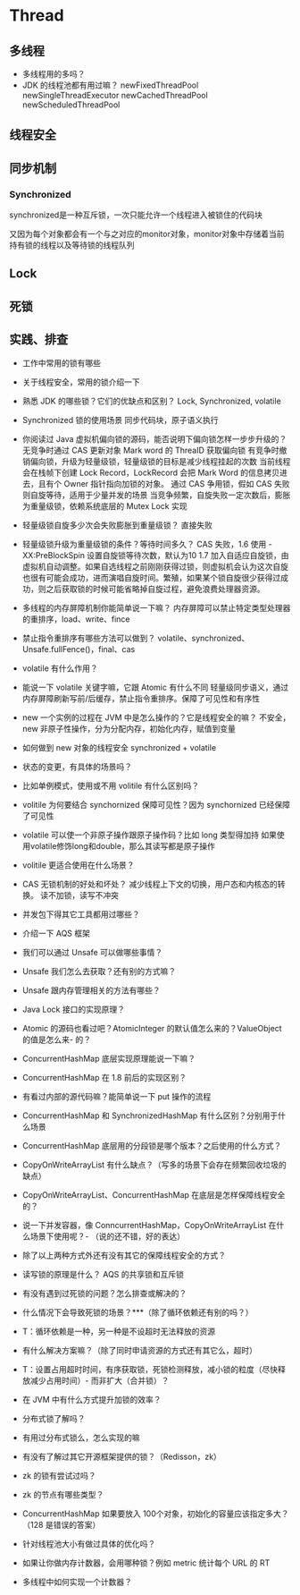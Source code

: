 # Thread

## 多线程

- 多线程用的多吗？
- JDK 的线程池都有用过嘛？
  newFixedThreadPool
  newSingleThreadExecutor
  newCachedThreadPool
  newScheduledThreadPool

## 线程安全

## 同步机制

### Synchronized

synchronized是一种互斥锁，一次只能允许一个线程进入被锁住的代码块

又因为每个对象都会有一个与之对应的monitor对象，monitor对象中存储着当前持有锁的线程以及等待锁的线程队列

## Lock

## 死锁

## 实践、排查

- 工作中常用的锁有哪些
- 关于线程安全，常用的锁介绍一下
- 熟悉 JDK 的哪些锁？它们的优缺点和区别？
  Lock, Synchronized, volatile
- Synchronized 锁的使用场景
  同步代码块，原子语义执行
- 你阅读过 Java 虚拟机偏向锁的源码，能否说明下偏向锁怎样一步步升级的？
  无竞争时通过 CAS 更新对象 Mark word 的 ThreaID 获取偏向锁
  有竞争时撤销偏向锁，升级为轻量级锁，轻量级锁的目标是减少线程挂起的次数
  当前线程会在栈帧下创建 Lock Record，LockRecord 会把 Mark Word 的信息拷贝进去，且有个 Owner 指针指向加锁的对象。
  通过 CAS 争用锁，假如 CAS 失败则自旋等待，适用于少量并发的场景
  当竞争频繁，自旋失败一定次数后，膨胀为重量级锁，依赖系统底层的 Mutex Lock 实现
- 轻量级锁自旋多少次会失败膨胀到重量级锁？
  直接失败
- 轻量级锁升级为重量级锁的条件？等待时间多久？
  CAS 失败，1.6 使用 -XX:PreBlockSpin 设置自旋锁等待次数，默认为10
  1.7 加入自适应自旋锁，由虚拟机自动调整。如果自选线程之前刚刚获得过锁，则虚拟机会认为这次自旋也很有可能会成功，进而演唱自旋时间。繁殖，如果某个锁自旋很少获得过成功，则之后获取锁的时候可能省略掉自旋过程，避免浪费处理器资源。
- 多线程的内存屏障机制你能简单说一下嘛？
  内存屏障可以禁止特定类型处理器的重排序，load、write、fince
- 禁止指令重排序有哪些方法可以做到？
  volatile、synchronized、Unsafe.fullFence()，final、cas
- volatile 有什么作用？
- 能说一下 volatile 关键字嘛，它跟 Atomic 有什么不同
  轻量级同步语义，通过内存屏障刷新写前/后缓存，禁止指令重排序。保障了可见性和有序性
- new 一个实例的过程在 JVM 中是怎么操作的？它是线程安全的嘛？
  不安全，new 非原子性操作，分为分配内存，初始化内存，赋值到变量
- 如何做到 new 对象的线程安全
  synchronized + volatile
- 状态的变更，有具体的场景吗？
- 比如单例模式，使用或不用 volitile 有什么区别吗？
- volitile 为何要结合 synchornized 保障可见性？因为 synchornized 已经保障了可见性
- volatile 可以使一个非原子操作跟原子操作码？比如 long 类型得加持
  如果使用volatile修饰long和double，那么其读写都是原子操作
- volitile 更适合使用在什么场景？
- CAS 无锁机制的好处和坏处？
  减少线程上下文的切换，用户态和内核态的转换。
  读不加锁，读写不冲突

- 并发包下得其它工具都用过哪些？
- 介绍一下 AQS 框架
- 我们可以通过 Unsafe 可以做哪些事情？
- Unsafe 我们怎么去获取？还有别的方式嘛？
- Unsafe 跟内存管理相关的方法有哪些？
- Java Lock 接口的实现原理？
- Atomic 的源码也看过吧？AtomicInteger 的默认值怎么来的？ValueObject 的值是怎么来- 的？
- ConcurrentHashMap 底层实现原理能说一下嘛？
- ConcurrentHashMap 在 1.8 前后的实现区别？
- 有看过内部的源代码嘛？能简单说一下 put 操作的流程
- ConcurrentHashMap 和 SynchronizedHashMap 有什么区别？分别用于什么场景
- ConcurrentHashMap 底层用的分段锁是哪个版本？之后使用的什么方式？
- CopyOnWriteArrayList 有什么缺点？（写多的场景下会存在频繁回收垃圾的缺点）
- CopyOnWriteArrayList、ConcurrentHashMap 在底层是怎样保障线程安全的？
- 说一下并发容器，像 ConncurrentHashMap，CopyOnWriteArrayList 在什么场景下使用呢？- （说的还不错，好的表达）
- 除了以上两种方式外还有没有其它的保障线程安全的方式？
- 读写锁的原理是什么？
  AQS 的共享锁和互斥锁

- 有没有遇到过死锁的问题？怎么排查或解决的？
- 什么情况下会导致死锁的场景？***（除了循环依赖还有别的吗？）
- T：循环依赖是一种，另一种是不设超时无法释放的资源
- 有什么解决方案嘛？（除了同时申请资源的方式还有其它么，超时）
- T：设置占用超时时间，有序获取锁，死锁检测释放，减小锁的粒度（尽快释放减少占用时间）- 而非扩大（合并锁）？

- 在 JVM 中有什么方式提升加锁的效率？
- 分布式锁了解吗？
- 有用过分布式锁么，怎么实现的嘛
- 有没有了解过其它开源框架提供的锁？（Redisson，zk）
- zk 的锁有尝试过吗？
- zk 的节点有哪些类型？
- ConcurrentHashMap 如果要放入 100个对象，初始化的容量应该指定多大？（128 是错误的答案）
- 针对线程池大小有做过具体的优化吗？
- 如果让你做内存计数器，会用哪种锁？例如 metric 统计每个 URL 的 RT
- 多线程中如何实现一个计数器？
